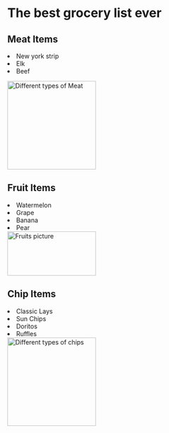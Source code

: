 <!DOCTYPE html>
<html lang="en">
<head>
    <meta charset="UTF-8">
    <meta name="viewport" content="width=device-width, initial-scale=1.0">
    <title>The best grocery list ever</title>
    <link rel="stylesheet" href="style.css" >
</head>
<h1>The best grocery list ever</h1>
<body>
 <div class="Meat">
    <!--Grocery list-->
    <h2>Meat Items</h2>
    <p>
    <li>New york strip</li>
    <li>Elk</li>
    <li>Beef</li>
</p>
</div>
<section class="MeatPic"> 
    <img src="https://cdn.apartmenttherapy.info/image/upload/v1695846753/k/Design/2023-09/type-of-beef-cuts/Types-Of-Beef-Cuts_Lead-2.jpg" 
    alt="Different types of Meat"
    width="200px"
    height="200px">
    <div class="fruit"> 
    <!--List Number two-->
    <h2>Fruit Items</h2>
    <p>
    <li>Watermelon</li>
    <li>Grape</li>
    <li>Banana</li>
    <li>Pear</li>
    <div class="FruitPic">
    <img src="https://fruitguys.com/wp-content/uploads/2019/04/FruitGuys_FruitColors_2015.jpg" 
    alt="Fruits picture"
    width="200px"
    height="100px">
    </div>
</p>

<div class="Chip">
    <h2>Chip Items</h2>
    <p> <!--List Number three-->
         <li>Classic Lays</li>
        <li>Sun Chips</li>
        <li>Doritos</li>
        <li>Ruffles</li> 
        <Div class="ChipPic"></Div>
        <img src="https://www.eatthis.com/wp-content/uploads/sites/4/2021/05/chips-2.jpg?quality=82&strip=1" 
        alt="Different types of chips"
        width="200px"
        height="200px">
        </section>
</p>
</div> 
</body>
</html>
